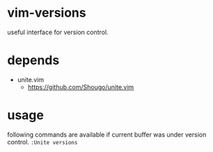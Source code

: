 # vim-versions
useful interface for version control.

# depends
- unite.vim
  - https://github.com/Shougo/unite.vim

# usage
following commands are available if current buffer was under version control.
```:Unite versions```

